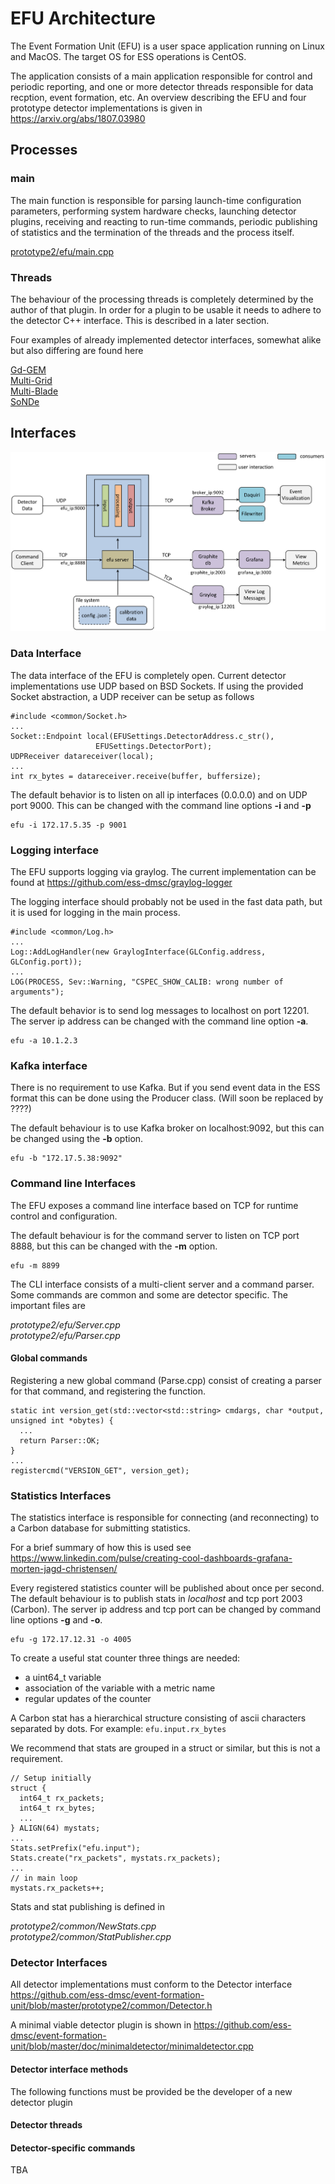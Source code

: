 

# EFU Architecture

The Event Formation Unit (EFU) is a user space application running on Linux and MacOS.
The target OS for ESS operations is CentOS.

The application consists of a main application responsible for control and periodic reporting,
and one or more detector threads responsible for data recption, event formation, etc. An overview
describing the EFU and four prototype detector implementations is given in https://arxiv.org/abs/1807.03980

## Processes
### main
The main function is responsible for parsing launch-time configuration parameters, performing system hardware checks, launching detector plugins, receiving and reacting to run-time commands, periodic publishing of statistics and the termination of the threads and the process itself.


[prototype2/efu/main.cpp](https://github.com/ess-dmsc/event-formation-unit/blob/master/prototype2/efu/main.cpp)


### Threads
The behaviour of the processing threads is completely determined by the author of that plugin. In order for a plugin to be usable it needs to adhere to the detector C++ interface. This is described in a later section.

Four examples of already implemented detector interfaces, somewhat alike but also differing are found here

[Gd-GEM](https://github.com/ess-dmsc/event-formation-unit/blob/master/prototype2/gdgem/gdgem.cpp) <br>
[Multi-Grid](https://github.com/ess-dmsc/event-formation-unit/blob/master/prototype2/multigrid/mgmesytec.cpp) <br>
[Multi-Blade](https://github.com/ess-dmsc/event-formation-unit/blob/master/prototype2/multiblade/mbcaen.cpp) <br>
[SoNDe](https://github.com/ess-dmsc/event-formation-unit/blob/master/prototype2/sonde/sonde.cpp)


## Interfaces

![EFU Interfaces](figures/efu_architecture.png)

### Data Interface
The data interface of the EFU is completely open. Current detector implementations use UDP based on BSD Sockets. If using the provided Socket abstraction, a UDP receiver can be setup as follows

    #include <common/Socket.h>
    ...
    Socket::Endpoint local(EFUSettings.DetectorAddress.c_str(),
                       EFUSettings.DetectorPort);
    UDPReceiver datareceiver(local);
    ...
    int rx_bytes = datareceiver.receive(buffer, buffersize);

The default behavior is to listen on all ip interfaces (0.0.0.0) and on UDP port 9000. This can be changed with the command line options **-i** and **-p**

    efu -i 172.17.5.35 -p 9001

### Logging interface
The EFU supports logging via graylog. The current implementation can be found at https://github.com/ess-dmsc/graylog-logger

The logging interface should probably not be used in the fast data path, but it is used for logging in the main process.

    #include <common/Log.h>
    ...
    Log::AddLogHandler(new GraylogInterface(GLConfig.address, GLConfig.port));
    ...
    LOG(PROCESS, Sev::Warning, "CSPEC_SHOW_CALIB: wrong number of arguments");

The default behavior is to send log messages to localhost on port 12201. The server ip address can be changed with the command line option **-a**.

    efu -a 10.1.2.3

### Kafka interface
There is no requirement to use Kafka. But if you send event data in the ESS format this can be done using the Producer class. (Will soon be replaced by ????)

The default behaviour is to use Kafka broker on localhost:9092, but this can be changed using the **-b** option.

    efu -b "172.17.5.38:9092"

### Command line Interfaces
The EFU exposes a command line interface based on TCP for runtime control and configuration.

The default behaviour is for the command server to listen on TCP port 8888, but this can be changed with the **-m** option.

    efu -m 8899

The CLI interface consists of a multi-client server and a command parser. Some commands are common and some are detector specific. The important files are

*prototype2/efu/Server.cpp* <br>
*prototype2/efu/Parser.cpp*

#### Global commands
Registering a new global command (Parse.cpp) consist of creating a parser for that command, and registering the function.

    static int version_get(std::vector<std::string> cmdargs, char *output, unsigned int *obytes) {
      ...
      return Parser::OK;
    }
    ...
    registercmd("VERSION_GET", version_get);





### Statistics Interfaces
The statistics interface is responsible for connecting (and reconnecting) to a Carbon database for submitting statistics.

For a brief summary of how this is used see
https://www.linkedin.com/pulse/creating-cool-dashboards-grafana-morten-jagd-christensen/

Every registered statistics counter will be published about once per second. The default behaviour is to publish stats in *localhost*
and tcp port 2003 (Carbon). The server ip address and tcp port can be changed by command line options **-g** and **-o**.

    efu -g 172.17.12.31 -o 4005

To create a useful stat counter three things are needed:

* a uint64_t variable
* association of the variable with a metric name
* regular updates of the counter

A Carbon stat has a hierarchical structure consisting of ascii characters separated by dots. For example: ````efu.input.rx_bytes````


We recommend that stats are grouped in a struct or similar, but this is not a requirement.

    // Setup initially
    struct {
      int64_t rx_packets;
      int64_t rx_bytes;
      ...
    } ALIGN(64) mystats;
    ...
    Stats.setPrefix("efu.input");
    Stats.create("rx_packets", mystats.rx_packets);
    ...
    // in main loop
    mystats.rx_packets++;

Stats and stat publishing is defined in

*prototype2/common/NewStats.cpp* <br>
*prototype2/common/StatPublisher.cpp*

### Detector Interfaces
All detector implementations must conform to the Detector interface
https://github.com/ess-dmsc/event-formation-unit/blob/master/prototype2/common/Detector.h

A minimal viable detector plugin is shown in
https://github.com/ess-dmsc/event-formation-unit/blob/master/doc/minimaldetector/minimaldetector.cpp

#### Detector interface methods
The following functions must be provided be the developer of a new detector plugin


#### Detector threads


#### Detector-specific commands
TBA
